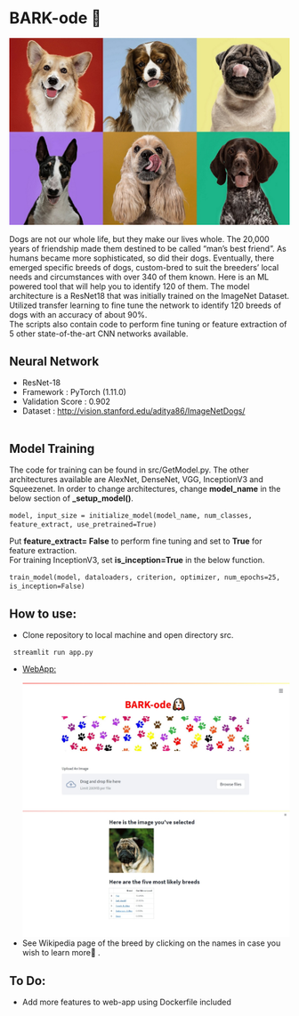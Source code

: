# BARK-ode 🐶
![Image](https://github.com/Ashish-Abraham/Bark-ode/blob/main/Images/Explainer-Best-Dog-Breed-For-Me.jpg)

Dogs are not our whole life, but they make our lives whole. The 20,000 years of friendship made them destined to be called “man’s best friend”. As humans became more sophisticated, so did their dogs. Eventually, there emerged specific breeds of dogs, custom-bred to suit the breeders’ local needs and circumstances with over 340 of them known. 
Here is an ML powered tool that will help you to identify 120 of them. The model architecture is a ResNet18 that was initially trained on the ImageNet Dataset. Utilized transfer learning to fine tune the network to identify 120 breeds of dogs with an accuracy of about 90%.<br>The scripts also contain code to perform fine tuning or feature extraction of 5 other state-of-the-art CNN networks available. 
## Neural Network
* ResNet-18
* Framework : PyTorch (1.11.0)
* Validation Score : 0.902
* Dataset : http://vision.stanford.edu/aditya86/ImageNetDogs/ <br><br>

## Model Training
The code for training can be found in src/GetModel.py. The other architectures available are AlexNet, DenseNet, VGG, InceptionV3 and Squeezenet. In order to change architectures, change **model_name** in the below section of **_setup_model()**.
```
model, input_size = initialize_model(model_name, num_classes, feature_extract, use_pretrained=True)
```
Put **feature_extract= False** to perform fine tuning and set to **True** for feature extraction. <br> For training InceptionV3, set **is_inception=True** in the below function.
```
train_model(model, dataloaders, criterion, optimizer, num_epochs=25, is_inception=False)
```
 
## How to use:
* Clone repository to local machine and open directory src.<br>
```
 streamlit run app.py
```
* [WebApp:](https://share.streamlit.io/ashish-abraham/bark-ode/main/src/app.py)<br><br>
![Image](https://github.com/Ashish-Abraham/Bark-ode/blob/main/Images/barkodeui1.jpeg)
![Image](https://github.com/Ashish-Abraham/Bark-ode/blob/main/Images/barkodeui2.jpeg)<br>
* See Wikipedia page of the breed by clicking on the names in case you wish to learn more🤗 .

## To Do:
* Add more features to web-app using Dockerfile included


